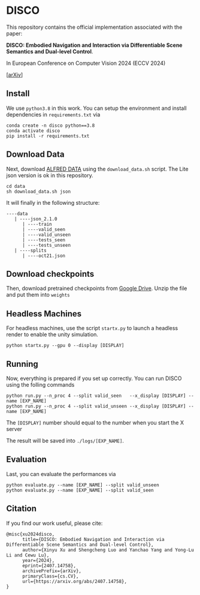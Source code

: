 # DISCO
This repository contains the official implementation associated with the paper: 

<b>DISCO: Embodied Navigation and Interaction via Differentiable Scene Semantics and Dual-level Control</b>.

In European Conference on Computer Vision 2024 (ECCV 2024)

[[arXiv](https://arxiv.org/abs/2407.14758)]


## Install

We use ```python3.8``` in this work. You can setup the environment and install dependencies in ```requirements.txt``` via

```
conda create -n disco python==3.8
conda activate disco
pip install -r requirements.txt
```

## Download Data

Next, download [ALFRED DATA](https://github.com/askforalfred/alfred/tree/master/data) using the ```download_data.sh``` script. The Lite json version is ok in this repository.

```
cd data
sh download_data.sh json
```

It will finally in the following structure:

```
----data
   | ----json_2.1.0
      | ----train
      | ----valid_seen
      | ----valid_unseen
      | ----tests_seen
      | ----tests_unseen
   | ----splits
      | ----oct21.json
```

## Download checkpoints

Then, download pretrained checkpoints from [Google Drive](https://drive.google.com/file/d/13BhG8rDrc1Q66dOvcFbxVf5JSJqMpvTF/view?usp=sharing). Unzip the file and put them into ```weights```


## Headless Machines

For headless machines, use the script ```startx.py``` to launch a headless render to enable the unity simulation.

```
python startx.py --gpu 0 --display [DISPLAY]
```

## Running

Now, everything is prepared if you set up correctly. You can run DISCO using the folling commands

```
python run.py --n_proc 4 --split valid_seen   --x_display [DISPLAY] --name [EXP_NAME]
python run.py --n_proc 4 --split valid_unseen --x_display [DISPLAY] --name [EXP_NAME] 
```
The ```[DISPLAY]``` number should equal to the number when you start the X server

The result will be saved into ```./logs/[EXP_NAME]```.

## Evaluation

Last, you can evaluate the performances via

```
python evaluate.py --name [EXP_NAME] --split valid_unseen
python evaluate.py --name [EXP_NAME] --split valid_seen
```

## Citation
If you find our work useful, please cite:
```
@misc{xu2024disco,
      title={DISCO: Embodied Navigation and Interaction via Differentiable Scene Semantics and Dual-level Control}, 
      author={Xinyu Xu and Shengcheng Luo and Yanchao Yang and Yong-Lu Li and Cewu Lu},
      year={2024},
      eprint={2407.14758},
      archivePrefix={arXiv},
      primaryClass={cs.CV},
      url={https://arxiv.org/abs/2407.14758}, 
}
```

